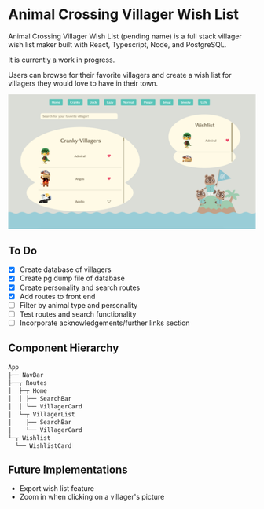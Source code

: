 # Animal Crossing Villager Wish List 

Animal Crossing Villager Wish List (pending name) is a full stack 
villager wish list maker built with React, Typescript, Node, and PostgreSQL. 

It is currently a work in progress. 

Users can browse for their favorite villagers and create a wish list for villagers they would love to have in their town. 

![Mockup of Cranky Page](frontend/src/assets/cranky-demo.png "Screenshot of Cranky Demo")

## To Do 
- [x] Create database of villagers 
- [x] Create pg dump file of database 
- [x] Create personality and search routes
- [x] Add routes to front end 
- [ ] Filter by animal type and personality
- [ ] Test routes and search functionality 
- [ ] Incorporate acknowledgements/further links section 

## Component Hierarchy 
```
App
├── NavBar
├──┬ Routes
│  ├─┬ Home
│  │ ├── SearchBar  
│  │ └── VillagerCard 
│  └─┬ VillagerList
│    ├── SearchBar  
│    └── VillagerCard
└─┬ Wishlist
  └── WishlistCard
```

## Future Implementations
- Export wish list feature 
- Zoom in when clicking on a villager's picture